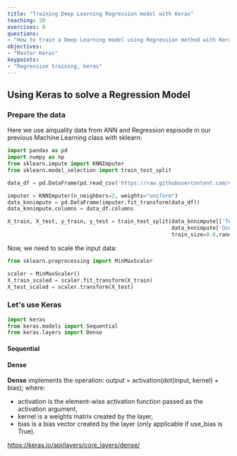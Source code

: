 ```yaml
---
title: "Training Deep Learning Regression model with Keras"
teaching: 20
exercises: 0
questions:
- "How to train a Deep Learning model using Regression method with Keras"
objectives:
- "Master Keras"
keypoints:
- "Regression training, keras"
---
```

## Using Keras to solve a Regression Model

### Prepare the data
Here we use airquality data from ANN and Regression espisode in our previous Machine Learning class with sklearn:

```python
import pandas as pd
import numpy as np
from sklearn.impute import KNNImputer
from sklearn.model_selection import train_test_split

data_df = pd.DataFrame(pd.read_csv('https://raw.githubusercontent.com/vuminhtue/Machine-Learning-Python/master/data/r_airquality.csv'))

imputer = KNNImputer(n_neighbors=2, weights="uniform")
data_knnimpute = pd.DataFrame(imputer.fit_transform(data_df))
data_knnimpute.columns = data_df.columns

X_train, X_test, y_train, y_test = train_test_split(data_knnimpute[['Temp','Wind','Solar.R']],
                                                    data_knnimpute['Ozone'],
                                                    train_size=0.6,random_state=123)
```

Now, we need to scale the input data:

```python
from sklearn.preprocessing import MinMaxScaler

scaler = MinMaxScaler()
X_train_scaled = scaler.fit_transform(X_train)
X_test_scaled = scaler.transform(X_test)
```

### Let's use Keras

```python
import keras
from keras.models import Sequential
from keras.layers import Dense
```

#### Sequential

#### Dense
**Dense** implements the operation: output = activation(dot(input, kernel) + bias); where:
- activation is the element-wise activation function passed as the activation argument,
- kernel is a weights matrix created by the layer,
- bias is a bias vector created by the layer (only applicable if use_bias is True).

https://keras.io/api/layers/core_layers/dense/

